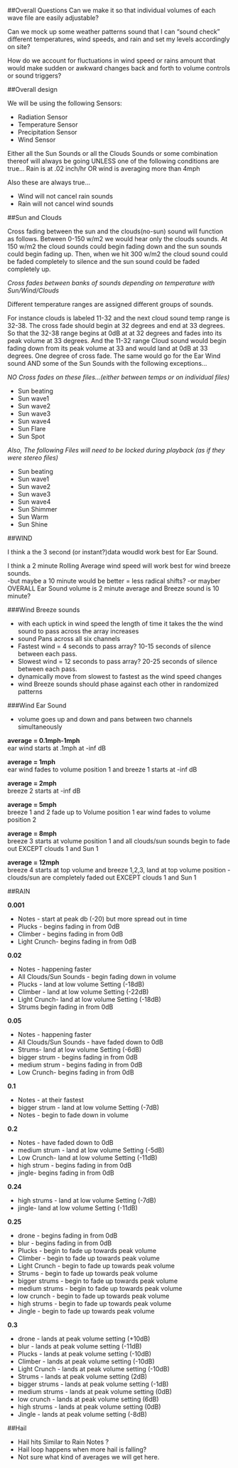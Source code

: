 ##Overall Questions
Can we make it so that individual volumes of each wave file are easily adjustable?

Can we mock up some weather patterns sound that I can “sound check” different temperatures, wind speeds, and rain and set my levels accordingly on site?

How do we account for fluctuations in wind speed or rains amount that would make sudden or awkward changes back and forth to volume controls or sound triggers?


##Overall design

We will be using the following Sensors:
* Radiation Sensor
* Temperature Sensor
* Precipitation Sensor
* Wind Sensor

Either all the Sun Sounds or all the  Clouds Sounds or some combination thereof will always be going UNLESS one of the following conditions are true…
Rain is at .02 inch/hr OR wind is averaging more than 4mph

Also these are always true…
* Wind will not cancel rain sounds
* Rain will not cancel wind sounds


##Sun and Clouds

Cross fading between the sun and the clouds(no-sun) sound will function as follows. Between 0-150 w/m2 we would hear only the clouds sounds. At 150 w/m2 the cloud sounds could begin fading down and the sun sounds could begin fading up.  Then, when we hit 300 w/m2 the cloud sound could be faded completely to silence and the sun sound could be faded completely up.  

_Cross fades between banks of sounds depending on temperature with Sun/Wind/Clouds_

Different temperature ranges are assigned different groups of sounds.  

For instance clouds is labeled 11-32 and the next cloud sound temp range is 32-38.  The cross fade should begin at 32 degrees  and end at 33 degrees.  So that the 32-38 range begins at 0dB at at 32 degrees and fades into its peak volume at 33 degrees.    And the 11-32 range Cloud sound would begin fading down from its peak volume at 33 and would land at 0dB at 33 degrees.  One degree of cross fade.    The same would go for the Ear Wind sound AND some of the Sun Sounds with the following exceptions…

_NO Cross fades on these files...(either between temps or on individual files)_
* Sun beating
* Sun wave1
* Sun wave2
* Sun wave3
* Sun wave4
* Sun Flare
* Sun Spot
 

_Also, The following Files will need to be locked during playback (as if they were stereo files)_
 * Sun beating
 * Sun wave1
 * Sun wave2
 * Sun wave3
 * Sun wave4
 * Sun Shimmer
 * Sun Warm
 * Sun Shine


##WIND

I think a the 3 second (or instant?)data woudld work best for Ear Sound.


I think a 2 minute Rolling Average wind speed will work best for wind breeze sounds.<br/>
-but maybe a 10 minute would be better = less radical shifts?
-or mayber OVERALL Ear Sound volume is 2 minute average and Breeze sound is 10 minute?

###Wind Breeze sounds
* with each uptick in wind speed the length of time it takes the the wind sound to pass across the array increases
* sound Pans across all six channels
* Fastest wind = 4 seconds to pass array?  10-15 seconds of silence between each pass.
* Slowest wind = 12 seconds to pass array?  20-25 seconds of silence between each pass.
* dynamically move from slowest to fastest as the wind speed changes
* wind Breeze sounds should phase against each other in randomized patterns

###Wind Ear Sound
* volume goes up and down and pans between two channels simultaneously


**average = 0.1mph-1mph**<br/>
ear wind starts at .1mph at -inf dB

**average = 1mph**<br/>
ear wind fades to volume position 1 and breeze 1 starts at -inf dB

**average = 2mph**<br/>
breeze 2 starts at -inf dB

**average = 5mph**<br/>
breeze 1 and 2 fade up to Volume position 1 ear wind fades to volume position 2

**average = 8mph**<br/>
breeze 3 starts at volume position 1 and all clouds/sun sounds begin to fade out EXCEPT clouds 1 and Sun 1

**average = 12mph**<br/>
breeze 4 starts at top volume and breeze 1,2,3, land at top volume position  - clouds/sun are completely faded out EXCEPT clouds 1 and Sun 1 

##RAIN

**0.001**
* Notes - start at peak db (-20)  but more spread out in time
* Plucks - begins fading in from 0dB
* Climber - begins fading in from 0dB
* Light Crunch- begins fading in from 0dB

**0.02**
* Notes - happening faster
* All Clouds/Sun Sounds - begin fading down in volume
* Plucks - land at low volume Setting (-18dB)
* Climber - land at low volume Setting (-22dB)
* Light Crunch- land at low volume Setting (-18dB)
* Strums begin fading in from 0dB 

**0.05**
* Notes - happening faster
* All Clouds/Sun Sounds - have faded down to 0dB
* Strums- land at low volume Setting (-6dB)
* bigger strum - begins fading in from 0dB
* medium strum - begins fading in from 0dB
* Low Crunch- begins fading in from 0dB

**0.1**
* Notes - at their fastest
* bigger strum - land at low volume Setting (-7dB)
* Notes - begin to fade down in volume

**0.2**
* Notes - have faded down to 0dB
* medium strum - land at low volume Setting (-5dB)
* Low Crunch- land at low volume Setting (-11dB)
* high strum - begins fading in from 0dB
* jingle- begins fading in from 0dB

**0.24**
* high strums - land at low volume Setting (-7dB)
* jingle- land at low volume Setting (-11dB)

**0.25**
* drone - begins fading in from 0dB
* blur - begins fading in from 0dB
* Plucks - begin to fade up towards peak volume
* Climber - begin to fade up towards peak volume
* Light Crunch - begin to fade up towards peak volume
* Strums - begin to fade up towards peak volume
* bigger strums - begin to fade up towards peak volume
* medium strums - begin to fade up towards peak volume
* low crunch - begin to fade up towards peak volume
* high strums - begin to fade up towards peak volume
* Jingle - begin to fade up towards peak volume


**0.3**
* drone - lands at peak volume setting (+10dB)
* blur -  lands at peak volume setting (-11dB)
* Plucks -  lands at peak volume setting (-10dB)
* Climber - lands at peak volume setting (-10dB)
* Light Crunch -  lands at peak volume setting (-10dB)
* Strums -  lands at peak volume setting (2dB)
* bigger strums -  lands at peak volume setting (-1dB)
* medium strums -  lands at peak volume setting (0dB)
* low crunch -  lands at peak volume setting (6dB)
* high strums -  lands at peak volume setting (0dB)
* Jingle -  lands at peak volume setting (-8dB)

##Hail
* Hail hits Similar to Rain Notes ?
* Hail loop happens when more hail is falling?  
* Not sure what kind of averages we will get here.

